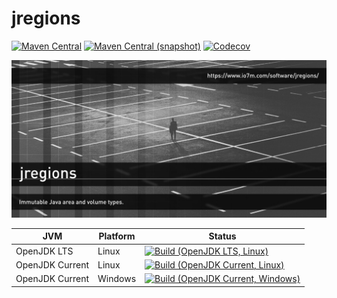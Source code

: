 jregions
===

[![Maven Central](https://img.shields.io/maven-central/v/com.io7m.jregions/com.io7m.jregions.svg?style=flat-square)](http://search.maven.org/#search%7Cga%7C1%7Cg%3A%22com.io7m.jregions%22)
[![Maven Central (snapshot)](https://img.shields.io/nexus/s/https/oss.sonatype.org/com.io7m.jregions/com.io7m.jregions.svg?style=flat-square)](https://oss.sonatype.org/content/repositories/snapshots/com/io7m/jregions/)
[![Codecov](https://img.shields.io/codecov/c/github/io7m/jregions.svg?style=flat-square)](https://codecov.io/gh/io7m/jregions)

![jregions](./src/site/resources/jregions.jpg?raw=true)

| JVM             | Platform | Status |
|-----------------|----------|--------|
| OpenJDK LTS     | Linux    | [![Build (OpenJDK LTS, Linux)](https://img.shields.io/github/workflow/status/io7m/jregions/main-openjdk_lts-linux)](https://github.com/io7m/jregions/actions?query=workflow%3Amain-openjdk_lts-linux) |
| OpenJDK Current | Linux    | [![Build (OpenJDK Current, Linux)](https://img.shields.io/github/workflow/status/io7m/jregions/main-openjdk_current-linux)](https://github.com/io7m/jregions/actions?query=workflow%3Amain-openjdk_current-linux)
| OpenJDK Current | Windows  | [![Build (OpenJDK Current, Windows)](https://img.shields.io/github/workflow/status/io7m/jregions/main-openjdk_current-windows)](https://github.com/io7m/jregions/actions?query=workflow%3Amain-openjdk_current-windows)

